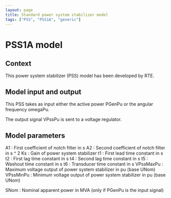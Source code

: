 ```yaml
---
layout: page
title: Standard power system stabilizer model
tags: ["PSS", "PSS1A", "generic"]
---
```

# PSS1A model

## Context

This power system stabilizer (PSS) model has been developed by RTE.

## Model input and output

This PSS takes as input either the active power PGenPu or the angular frequency omegaPu.

The output signal VPssPu is sent to a voltage regulator.

## Model parameters

A1 : First coefficient of notch filter in s
A2 : Second coefficient of notch filter in s ^ 2
Ks : Gain of power system stabilizer
t1 : First lead time constant in s
t2 : First lag time constant in s
t4 : Second lag time constant in s
t5 : Washout time constant in s
t6 : Transducer time constant in s
VPssMaxPu : Maximum voltage output of power system stabilizer in pu (base UNom)
VPssMinPu : Minimum voltage output of power system stabilizer in pu (base UNom)

SNom : Nominal apparent power in MVA (only if PGenPu is the input signal)

